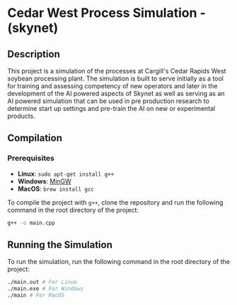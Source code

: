 # Cedar West Process Simulation - (skynet)

## Description

This project is a simulation of the processes at Cargill's Cedar Rapids West soybean processing plant. The simulation is built to serve initially as a tool for training and assessing competency of new operators and later in the development of the AI powered aspects of Skynet as well as serving as an AI powered simulation that can be used in pre production research to determine start up settings and pre-train the AI on new or experimental products.

## Compilation

### Prerequisites

- **Linux**: `sudo apt-get install g++`
- **Windows**: [MinGW](https://sourceforge.net/projects/mingw-w64/)
- **MacOS**: `brew install gcc`

To compile the project with `g++`, clone the repository and run the following command in the root directory of the project:

```bash
g++ -o main.cpp
```

## Running the Simulation

To run the simulation, run the following command in the root directory of the project:

```bash
./main.out # For Linux
./main.exe # For Windows
./main # For MacOS
```

